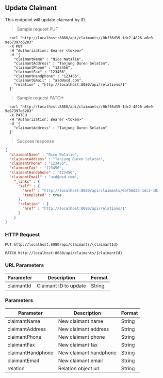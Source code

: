## Update Claimant
This endpoint will update claimant by ID.

> Sample request PUT

```shell
  curl "http://localhost:8080/api/claimants//0bf56d35-1dc2-4826-a6e0-9e67397c6283"
  -X PUT
  -H "Authorization: Bearer <token>"
  -d '{
    "claimantName" : "Nico Natalie",
    "claimantAddress" : "Tanjung Duren Selatan",
    "claimantPhone" : "123456",
    "claimantFax" : "123456",
    "claimantHandphone" : "123456",
    "claimantEmail" : "asd@asd.com",
    "relation" : "http://localhost:8080/api/relations/1"
  }'
```

> Sample request PATCH

```shell
  curl "http://localhost:8080/api/claimants//0bf56d35-1dc2-4826-a6e0-9e67397c6283"
  -X PATCH
  -H "Authorization: Bearer <token>"
  -d '{
    "claimantAddress" : "Tanjung Duren Selatan"
  }'
```

> Success response

```json
{
  "claimantName" : "Nico Natalie",
  "claimantAddress" : "Tanjung Duren Selatan",
  "claimantPhone" : "123456",
  "claimantFax" : "123456",
  "claimantHandphone" : "123456",
  "claimantEmail" : "asd@asd.com",
    "_links" : {
      "self" : {
        "href" : "http://localhost:8080/api/claimants/0bf56d35-1dc2-4826-a6e0-9e67397c6283{?projection}",
        "templated" : true
      },
      "relation" : {
        "href" : "http://localhost:8080/api/relations/1"
      }
    }
}
```

### HTTP Request

`PUT http://localhost:8080/api/claimants/{claimantId}`

`PATCH http://localhost:8080/api/claimants/{claimantId}`

### URL Parameters

Parameter | Description | Format
--------- | ----------- | ---------
claimantId | Claimant ID to update | String

### Parameters

Parameter | Description | Format
--------- | ----------- | ---------
claimantName | New claimant name | String
claimantAddress | New claimant address | String
claimantPhone | New claimant phone | String
claimantFax | New claimant fax | String
claimantHandphone | New claimant handphone | String
claimantEmail | New claimant email | String
relation | Relation object url | String